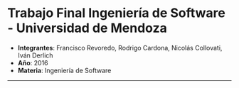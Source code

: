 # Trabajo Final Ingeniería de Software - Universidad de Mendoza




- **Integrantes**: Francisco Revoredo, Rodrigo Cardona, Nicolás Collovati, Iván Derlich
- **Año**: 2016
- **Materia**: Ingeniería de Software 

---
